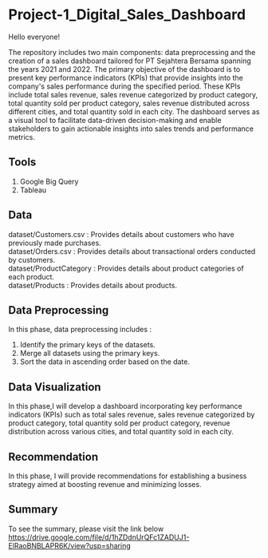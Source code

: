 # Project-1_Digital_Sales_Dashboard
Hello everyone!
	
The repository includes two main components: data preprocessing and the creation of a sales dashboard tailored for PT Sejahtera Bersama spanning the years 2021 and 2022. The primary objective of the dashboard is to present key performance indicators (KPIs) that provide insights into the company's sales performance during the specified period. These KPIs include total sales revenue, sales revenue categorized by product category, total quantity sold per product category, sales revenue distributed across different cities, and total quantity sold in each city. The dashboard serves as a visual tool to facilitate data-driven decision-making and enable stakeholders to gain actionable insights into sales trends and performance metrics.

## Tools
1. Google Big Query <br>
2. Tableau

## Data
dataset/Customers.csv 	: Provides details about customers who have previously made purchases. <br> 
dataset/Orders.csv	: Provides details about transactional orders conducted by customers. <br>
dataset/ProductCategory : Provides details about product categories of each product. <br>
dataset/Products 	: Provides details about products. <br>


## Data Preprocessing
In this phase, data preprocessing includes : <br>
1. Identify the primary keys of the datasets.
2. Merge all datasets using the primary keys.
3. Sort the data in ascending order based on the date.


## Data Visualization
In this phase,I will develop a dashboard incorporating key performance indicators (KPIs) such as total sales revenue, sales revenue categorized by product category, total quantity sold per product category, revenue distribution across various cities, and total quantity sold in each city.

## Recommendation
In this phase, I will provide recommendations for establishing a business strategy aimed at boosting revenue and minimizing losses.

## Summary 
To see the summary, please visit the link below https://drive.google.com/file/d/1hZDdnUrQFc1ZADUJ1-ElRaoBNBLAPR6K/view?usp=sharing
